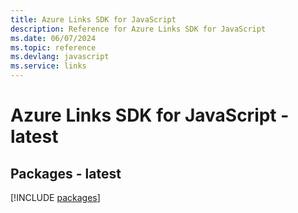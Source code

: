 ```yaml
---
title: Azure Links SDK for JavaScript
description: Reference for Azure Links SDK for JavaScript
ms.date: 06/07/2024
ms.topic: reference
ms.devlang: javascript
ms.service: links
---
```

# Azure Links SDK for JavaScript - latest
## Packages - latest
[!INCLUDE [packages](links-index.md)]